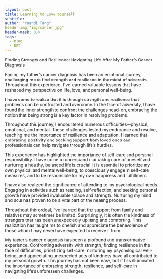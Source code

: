 ```yaml
---
layout: post
title: Learning to Love Yourself
subtitle: 
author: "Yuandi Tang"
header-img:"img/cancer.jpg"
header-mask: 0.4
tags:
  - blog
  - DEI
---
```


Finding Strength and Resilience: Navigating Life After My Father’s Cancer Diagnosis

Facing my father’s cancer diagnosis has been an emotional journey, challenging me to find strength and resilience in the midst of adversity. Throughout this experience, I've learned valuable lessons that have reshaped my perspective on life, love, and personal well-being.

I have come to realize that it is through strength and resilience that problems can be confronted and overcome. In the face of adversity, I have found the inner strength to confront the challenges head-on, embracing the notion that being strong is a key factor in resolving problems.

Throughout this journey, I encountered numerous difficulties—physical, emotional, and mental. These challenges tested my endurance and resolve, teaching me the importance of resilience and adaptation. I learned that embracing positivity and seeking support from loved ones and professionals can help navigate through life’s hurdles.

This experience has highlighted the importance of self-care and personal responsibility. I have come to understand that taking care of oneself and nurturing a healthy, balanced life is crucial. It is essential to prioritize my own physical and mental well-being, to consciously engage in self-care measures, and to be responsible for my own happiness and fulfillment.

I have also realized the significance of attending to my psychological needs. Engaging in activities such as reading, self-reflection, and seeking personal growth have provided invaluable solace and strength. Nurturing my mind and soul has proven to be a vital part of the healing process.

Throughout this ordeal, I’ve learned that the support from family and relatives may sometimes be limited. Surprisingly, it is often the kindness of strangers that has been unexpectedly uplifting and comforting. This realization has taught me to cherish and appreciate the benevolence of those whom I may never have expected to receive it from.

My father’s cancer diagnosis has been a profound and transformative experience. Confronting adversity with strength, finding resilience in the face of difficulties, prioritizing self-care, nurturing my psychological well-being, and appreciating unexpected acts of kindness have all contributed to my personal growth. This journey has not been easy, but it has illuminated the importance of embracing strength, resilience, and self-care in navigating life’s unforeseen challenges.
